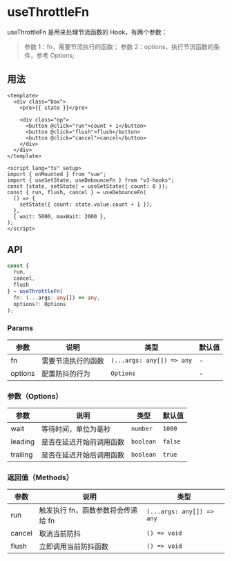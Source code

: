 # useThrottleFn

useThrottleFn 是用来处理节流函数的 Hook，有两个参数：

> 参数 1：fn，需要节流执行的函数；
> 参数 2：options，执行节流函数的条件，参考 Options;

## 用法

```vue
<template>
  <div class="box">
    <pre>{{ state }}</pre>

    <div class="op">
      <button @click="run">count + 1</button>
      <button @click="flush">flush</button>
      <button @click="cancel">cancel</button>
    </div>
  </div>
</template>

<script lang="ts" setup>
import { onMounted } from "vue";
import { useSetState, useDebounceFn } from "v3-hooks";
const [state, setState] = useSetState({ count: 0 });
const { run, flush, cancel } = useDebounceFn(
  () => {
    setState({ count: state.value.count + 1 });
  },
  { wait: 5000, maxWait: 2000 },
);
</script>
```

## API

```typescript
const {
  run,
  cancel,
  flush
} = useThrottleFn(
  fn: (...args: any[]) => any,
  options?: Options
);
```

### Params

| 参数    | 说明               | 类型                      | 默认值 |
| ------- | ------------------ | ------------------------- | ------ |
| fn      | 需要节流执行的函数 | `(...args: any[]) => any` | -      |
| options | 配置防抖的行为     | `Options`                 | -      |

### 参数（Options）

| 参数     | 说明                     | 类型      | 默认值  |
| -------- | ------------------------ | --------- | ------- |
| wait     | 等待时间，单位为毫秒     | `number`  | `1000`  |
| leading  | 是否在延迟开始前调用函数 | `boolean` | `false` |
| trailing | 是否在延迟开始后调用函数 | `boolean` | `true`  |

### 返回值（Methods）

| 参数   | 说明                               | 类型                      |
| ------ | ---------------------------------- | ------------------------- |
| run    | 触发执行 fn，函数参数将会传递给 fn | `(...args: any[]) => any` |
| cancel | 取消当前防抖                       | `() => void`              |
| flush  | 立即调用当前防抖函数               | `() => void`              |
